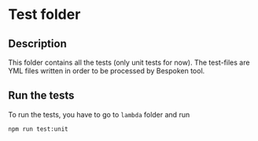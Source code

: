 # Test folder

## Description

This folder contains all the tests (only unit tests for now).
The test-files are YML files written in order to be processed by Bespoken tool.

## Run the tests

To run the tests, you have to go to `lambda` folder and run

```bash
npm run test:unit
```
